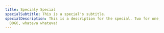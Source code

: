 ```yaml
---
title: Specialy Special
specialSubtitle: This is a special's subtitle.
specialDescription: This is a description for the special. Two for one, 15% off,
  BOGO, whateva whateva!
---
```

